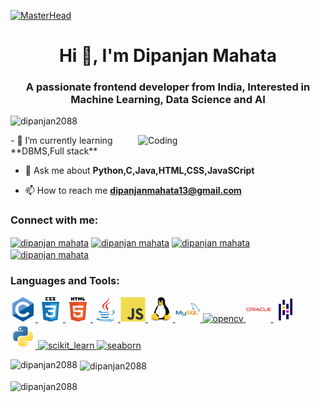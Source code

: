 [![MasterHead](https://connect.ignatiuz.com/hs-fs/hubfs/AI%20and%20Deep%20Learning.gif?width=1000&height=500&name=AI%20and%20Deep%20Learning.gif)](https://github.com/Dipanjan2088)
<h1 align="center">Hi 👋, I'm Dipanjan Mahata</h1>
 

<h3 align="center">A passionate frontend developer from India, Interested in Machine Learning, Data Science and AI</h3>


<p align="left"> <img src="https://komarev.com/ghpvc/?username=dipanjan2088&label=Profile%20views&color=0e75b6&style=flat" alt="dipanjan2088" /> </p>


<img align="right" alt="Coding" width="300" src="https://uploads0.jovo.to/idea_attachments/840592/homework-dribbble_bigger.gif?1544706789">
- 🌱 I’m currently learning **DBMS,Full stack**

- 💬 Ask me about **Python,C,Java,HTML,CSS,JavaSCript**

- 📫 How to reach me **dipanjanmahata13@gmail.com**

<h3 align="left">Connect with me:</h3>
<p align="left">
<a href="https://mobile.twitter.com/DipanjanMahata4" target="blank"><img align="center" src="https://raw.githubusercontent.com/rahuldkjain/github-profile-readme-generator/master/src/images/icons/Social/twitter.svg" alt="dipanjan mahata" height="30" width="40" /></a>
<a href="https://www.linkedin.com/in/dipanjan-mahata-30aa90222" target="blank"><img align="center" src="https://raw.githubusercontent.com/rahuldkjain/github-profile-readme-generator/master/src/images/icons/Social/linked-in-alt.svg" alt="dipanjan mahata" height="30" width="40" /></a>
<a href="https://www.facebook.com/dipanjan.mahata.5?mibextid=ZbWKwL" target="blank"><img align="center" src="https://raw.githubusercontent.com/rahuldkjain/github-profile-readme-generator/master/src/images/icons/Social/facebook.svg" alt="dipanjan mahata" height="30" width="40" /></a>
<a href="https://instagram.com/dipanjanmahata?igshid=NTE5MzUyOTU=" target="blank"><img align="center" src="https://raw.githubusercontent.com/rahuldkjain/github-profile-readme-generator/master/src/images/icons/Social/instagram.svg" alt="dipanjan mahata" height="30" width="40" /></a>
</p>

<h3 align="left">Languages and Tools:</h3>
<p align="left"> <a href="https://www.cprogramming.com/" target="_blank" rel="noreferrer"> <img src="https://raw.githubusercontent.com/devicons/devicon/master/icons/c/c-original.svg" alt="c" width="40" height="40"/> </a> <a href="https://www.w3schools.com/css/" target="_blank" rel="noreferrer"> <img src="https://raw.githubusercontent.com/devicons/devicon/master/icons/css3/css3-original-wordmark.svg" alt="css3" width="40" height="40"/> </a> <a href="https://www.w3.org/html/" target="_blank" rel="noreferrer"> <img src="https://raw.githubusercontent.com/devicons/devicon/master/icons/html5/html5-original-wordmark.svg" alt="html5" width="40" height="40"/> </a> <a href="https://www.java.com" target="_blank" rel="noreferrer"> <img src="https://raw.githubusercontent.com/devicons/devicon/master/icons/java/java-original.svg" alt="java" width="40" height="40"/> </a> <a href="https://developer.mozilla.org/en-US/docs/Web/JavaScript" target="_blank" rel="noreferrer"> <img src="https://raw.githubusercontent.com/devicons/devicon/master/icons/javascript/javascript-original.svg" alt="javascript" width="40" height="40"/> </a> <a href="https://www.linux.org/" target="_blank" rel="noreferrer"> <img src="https://raw.githubusercontent.com/devicons/devicon/master/icons/linux/linux-original.svg" alt="linux" width="40" height="40"/> </a> <a href="https://www.mysql.com/" target="_blank" rel="noreferrer"> <img src="https://raw.githubusercontent.com/devicons/devicon/master/icons/mysql/mysql-original-wordmark.svg" alt="mysql" width="40" height="40"/> </a> <a href="https://opencv.org/" target="_blank" rel="noreferrer"> <img src="https://www.vectorlogo.zone/logos/opencv/opencv-icon.svg" alt="opencv" width="40" height="40"/> </a> <a href="https://www.oracle.com/" target="_blank" rel="noreferrer"> <img src="https://raw.githubusercontent.com/devicons/devicon/master/icons/oracle/oracle-original.svg" alt="oracle" width="40" height="40"/> </a> <a href="https://pandas.pydata.org/" target="_blank" rel="noreferrer"> <img src="https://raw.githubusercontent.com/devicons/devicon/2ae2a900d2f041da66e950e4d48052658d850630/icons/pandas/pandas-original.svg" alt="pandas" width="40" height="40"/> </a> <a href="https://www.python.org" target="_blank" rel="noreferrer"> <img src="https://raw.githubusercontent.com/devicons/devicon/master/icons/python/python-original.svg" alt="python" width="40" height="40"/> </a> <a href="https://scikit-learn.org/" target="_blank" rel="noreferrer"> <img src="https://upload.wikimedia.org/wikipedia/commons/0/05/Scikit_learn_logo_small.svg" alt="scikit_learn" width="40" height="40"/> </a> <a href="https://seaborn.pydata.org/" target="_blank" rel="noreferrer"> <img src="https://seaborn.pydata.org/_images/logo-mark-lightbg.svg" alt="seaborn" width="40" height="40"/> </a> </p>

<p><img align="left" src="https://github-readme-stats.vercel.app/api/top-langs?username=dipanjan2088&show_icons=true&locale=en&layout=compact" alt="dipanjan2088" /></p>

<p>&nbsp;<img align="center" src="https://github-readme-stats.vercel.app/api?username=dipanjan2088&show_icons=true&locale=en" alt="dipanjan2088" /></p>

<p><img align="center" src="https://github-readme-streak-stats.herokuapp.com/?user=dipanjan2088&" alt="dipanjan2088" /></p>
